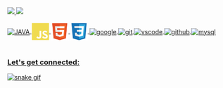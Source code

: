 

<div>
   <a href="https://github.com/albertlopes">
   <img height="180em" src="https://github-readme-stats.vercel.app/api?username=albertlopes&show_icons=true&theme=tokyonight&include_all_commits=true&count_private=true"/>
   <img height="180em" src="https://github-readme-stats.vercel.app/api/top-langs/?username=albertlopes&layout=compact&langs_count=6&theme=tokyonight"/>

</div>
<div style="display: inline_block"><br>
  <img align="center" alt="JAVA" height="40" width="40" src="https://raw.githubusercontent.com/jmnote/z-icons/master/svg/java.svg">
  <img align="center" alt="Js" height="40" width="40" src="https://raw.githubusercontent.com/devicons/devicon/master/icons/javascript/javascript-plain.svg">
  <img align="center" alt="HTML" height="40" width="40" src="https://raw.githubusercontent.com/devicons/devicon/master/icons/html5/html5-original.svg">
  <img align="center" alt="CSS" height="40" width="40" src="https://raw.githubusercontent.com/devicons/devicon/master/icons/css3/css3-original.svg">
  <img align="center" alt="google" height="40" width="40" src="https://raw.githubusercontent.com/jmnote/z-icons/master/svg/google.svg" />
  <img align="center" alt="git" height="40" width="40" src="https://cdn.jsdelivr.net/gh/devicons/devicon/icons/git/git-plain.svg">
  <img align="center" alt="vscode" height="40" width="40" src="https://cdn.jsdelivr.net/gh/devicons/devicon/icons/vscode/vscode-original-wordmark.svg" />
  <img align="center" alt="github" height="40" width="40" src="https://raw.githubusercontent.com/jmnote/z-icons/master/svg/github.svg" />
  <img align="center" alt="mysql" height="70" width="70" src="https://cdn.jsdelivr.net/gh/devicons/devicon/icons/mysql/mysql-original-wordmark.svg">
</div>
 
 <br>
 
  ### Let's get connected:
 
<div> 


 
![snake gif](https://github.com/AdyHye/AdyHye/blob/output/github-contribution-grid-snake.svg)
  

</div>
